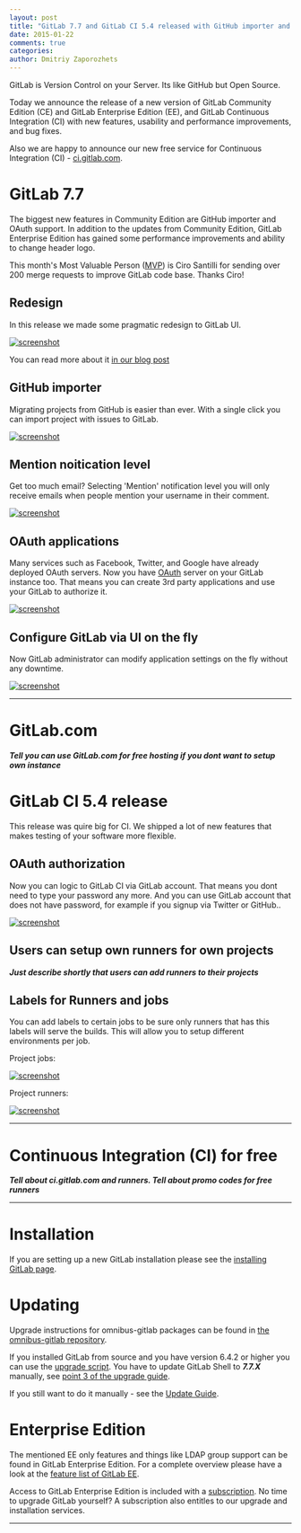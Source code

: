 ```yaml
---
layout: post
title: "GitLab 7.7 and GitLab CI 5.4 released with GitHub importer and OAuth authorization"
date: 2015-01-22
comments: true
categories:
author: Dmitriy Zaporozhets
---
```


GitLab is Version Control on your Server. Its like GitHub but Open Source.

Today we announce the release of a new version of GitLab Community Edition (CE) 
and GitLab Enterprise Edition (EE), and GitLab Continuous Integration (CI) 
with new features, usability and performance improvements, and bug fixes.

Also we are happy to announce our new free service for Continuous Integration (CI) - [ci.gitlab.com](ci.gitlab.com).

<!--more-->

# GitLab 7.7

The biggest new features in Community Edition are GitHub importer and OAuth support.
In addition to the updates from Community Edition, GitLab Enterprise Edition has gained some performance improvements and ability to change header logo.

This month's Most Valuable Person ([MVP](https://about.gitlab.com/mvp/)) is Ciro Santilli for sending over 200 merge requests to improve GitLab code base.
Thanks Ciro!


## Redesign

In this release we made some pragmatic redesign to GitLab UI. 

[![screenshot](/images/7_7/design.png)](/images/7_7/design.png) 

You can read more about it [in our blog post](https://about.gitlab.com/2015/01/16/pragmatic-redesign-for-gitlab/)



## GitHub importer

Migrating projects from GitHub is easier than ever. 
With a single click you can import project with issues to GitLab.

[![screenshot](/images/7_7/import.png)](/images/7_7/import.png) 


## Mention noitication level

Get too much email? Selecting 'Mention' notification level you will only 
receive emails when people mention your username in their comment.


[![screenshot](/images/7_7/mention.png)](/images/7_7/mention.png) 


## OAuth applications

Many services such as Facebook, Twitter, and Google have already deployed OAuth servers. 
Now you have [OAuth](http://en.wikipedia.org/wiki/OAuth) server on your GitLab instance too. That means you can create 
3rd party applications and use your GitLab to authorize it.


[![screenshot](/images/7_7/oauth.png)](/images/7_7/oauth.png)

## Configure GitLab via UI on the fly

Now GitLab administrator can modify application settings on the fly without any downtime.

[![screenshot](/images/7_7/settings.png)](/images/7_7/settings.png)

- - -

# GitLab.com

***Tell you can use GitLab.com for free hosting if you dont want to setup own instance***

# GitLab CI 5.4 release

This release was quire big for CI. We shipped a lot of new features that makes testing of your software more flexible.

## OAuth authorization

Now you can logic to GitLab CI via GitLab account. 
That means you dont need to type your password any more. 
And you can use GitLab account that does not have password, for example if you signup via Twitter or GitHub..

[![screenshot](/images/ci_5_4/login.png)](/images/ci_5_4/login.png)

## Users can setup own runners for own projects


***Just describe shortly that users can add runners to their projects***

## Labels for Runners and jobs

You can add labels to certain jobs to be sure only runners that has this labels will serve the builds. 
This will allow you to setup different environments per job.

Project jobs: 

[![screenshot](/images/ci_5_4/ci-job-labels.png)](/images/ci_5_4/ci-job-labels.png)

Project runners: 

[![screenshot](/images/ci_5_4/ci-runner-labels.png)](/images/ci_5_4/ci-runner-labels.png)


- - -

# Continuous Integration (CI) for free

***Tell about ci.gitlab.com and runners. Tell about promo codes for free runners***

- - -

# Installation

If you are setting up a new GitLab installation please see the [installing GitLab page](https://www.gitlab.com/installation/).

# Updating

Upgrade instructions for omnibus-gitlab packages can be found in [the omnibus-gitlab repository](https://gitlab.com/gitlab-org/omnibus-gitlab/blob/master/doc/update.md).

If you installed GitLab from source and you have version 6.4.2 or higher you can use the [upgrade script](https://gitlab.com/gitlab-org/gitlab-ce/blob/master/doc/update/upgrader.md).
You have to update GitLab Shell to ***7.7.X*** manually, see [point 3 of the upgrade guide](https://gitlab.com/gitlab-org/gitlab-ce/blob/master/doc/update/X.x-to-x.x.md#3-update-gitlab-shell-and-its-config).

If you still want to do it manually - see the [Update Guide](https://gitlab.com/gitlab-org/gitlab-ce/blob/master/doc/update/X.x-to-X.x.md).

# Enterprise Edition

The mentioned EE only features and things like LDAP group support can be found in GitLab Enterprise Edition.
For a complete overview please have a look at the [feature list of GitLab EE](http://www.gitlab.com/gitlab-ee/).

Access to GitLab Enterprise Edition is included with a [subscription](http://www.gitlab.com/pricing/).
No time to upgrade GitLab yourself?
A subscription also entitles to our upgrade and installation services.

- - -
